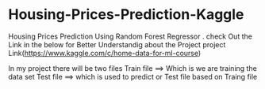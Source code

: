 # Housing-Prices-Prediction-Kaggle
Housing Prices Prediction Using Random Forest Regressor .
check Out the Link in the below for Better Understandig about the Project 
project Link(https://www.kaggle.com/c/home-data-for-ml-course)


In my project there  will be two files
Train file ==> Which is  we are training the data  set 
Test  file ==> which is used to predict or Test file based on Traing   file
